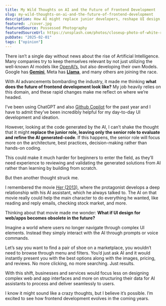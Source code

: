 ```yaml
---
title: My Wild Thoughts on AI and the Future of Frontend Development
slug: my-wild-thoughts-on-ai-and-the-future-of-frontend-development
description: How AI might replace junior developers, reshape UI design, and redefine the way we interact with the web. Just a crazy thought—or a glimpse into the future?
featured: ./cover.jpg
featuredSource: Possessed Photography
featuredSourceUrl: https://unsplash.com/photos/closeup-photo-of-white-robot-arm-jIBMSMs4_kA
pubDate: "2025-02-01"
tags: ["opinion"]
---
```


There isn’t a single day without news about the rise of Artificial Intelligence. Many companies try to keep themselves relevant by not just utilizing the well-known AI models like [OpenAI’s](https://openai.com/), but also developing their own Models. Google has [**Gemini**](https://gemini.google.com/), Meta has [**Llama**](https://www.llama.com/), and many others are joining the race.

With AI advancements bombarding the industry, it made me thinking **what does the future of frontend development look like?** My job heavily relies on this domain, and these rapid changes make me reflect on where we’re headed.

I’ve been using ChatGPT and also [Github Copilot](https://github.com/features/copilot) for the past year and I have to admit they’ve been incredibly helpful for my day-to-day UI development and ideation.

However, looking at the code generated by the AI, I can’t shake the thought that it might **replace the junior role, leaving only the senior role to evaluate and refine the AI generated-code**. If this happens, the senior role will focus more on the architecture, best practices, decision-making rather than hands-on coding.

This could make it much harder for beginners to enter the field, as they’ll need experience to reviewing and validating the generated solutions from AI rather than learning by building from scratch.

But then another thought struck me.

I remembered the movie [_Her_ (2013)](https://www.imdb.com/title/tt1798709/), where the protagonist develops a deep relationship with his AI assistant, which he always talked to. The AI on that movie really could help the main character to do everything he wanted, like reading and reply emails, checking stock market, and more.

Thinking about that movie made me wonder: **What if UI design for web/apps becomes obsolete in the future?**

Imagine a world where users no longer navigate through complex UI elements. Instead they simply interact with the AI through prompts or voice commands.

Let’s say you want to find a pair of shoe on a marketplace, you wouldn’t need to browse through menu and filters. You’d just ask AI and it would instantly present you with the best options along with the images, pricing, and reviews. No more clicking, no more searching. Just results.

With this shift, businesses and services would focus less on designing complex web and app interfaces and more on structuring their data for AI assistants to process and deliver seamlessly to users.

I know it might sound like a crazy thoughts, but I believe it’s possible. I’m excited to see how frontend development evolves in the coming years.
